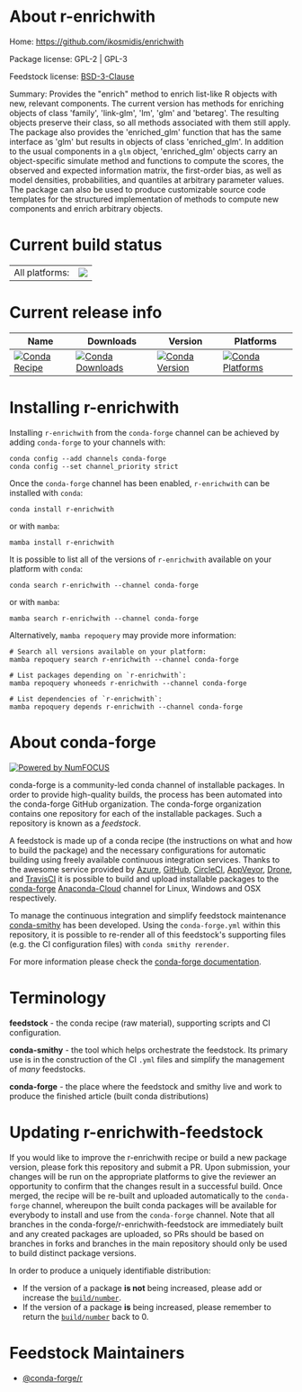 About r-enrichwith
==================

Home: https://github.com/ikosmidis/enrichwith

Package license: GPL-2 | GPL-3

Feedstock license: [BSD-3-Clause](https://github.com/conda-forge/r-enrichwith-feedstock/blob/main/LICENSE.txt)

Summary: Provides the "enrich" method to enrich list-like R objects with new, relevant components. The current version has methods for enriching objects of class 'family', 'link-glm', 'lm', 'glm' and 'betareg'. The resulting objects preserve their class, so all methods associated with them still apply. The package also provides the 'enriched_glm' function that has the same interface as 'glm' but results in objects of class 'enriched_glm'. In addition to the usual components in a `glm` object, 'enriched_glm' objects carry an object-specific simulate method and functions to compute the scores, the observed and expected information matrix, the first-order bias, as well as model densities, probabilities, and quantiles at arbitrary parameter values. The package can also be used to produce customizable source code templates for the structured implementation of methods to compute new components and enrich arbitrary objects.

Current build status
====================


<table><tr><td>All platforms:</td>
    <td>
      <a href="https://dev.azure.com/conda-forge/feedstock-builds/_build/latest?definitionId=8899&branchName=main">
        <img src="https://dev.azure.com/conda-forge/feedstock-builds/_apis/build/status/r-enrichwith-feedstock?branchName=main">
      </a>
    </td>
  </tr>
</table>

Current release info
====================

| Name | Downloads | Version | Platforms |
| --- | --- | --- | --- |
| [![Conda Recipe](https://img.shields.io/badge/recipe-r--enrichwith-green.svg)](https://anaconda.org/conda-forge/r-enrichwith) | [![Conda Downloads](https://img.shields.io/conda/dn/conda-forge/r-enrichwith.svg)](https://anaconda.org/conda-forge/r-enrichwith) | [![Conda Version](https://img.shields.io/conda/vn/conda-forge/r-enrichwith.svg)](https://anaconda.org/conda-forge/r-enrichwith) | [![Conda Platforms](https://img.shields.io/conda/pn/conda-forge/r-enrichwith.svg)](https://anaconda.org/conda-forge/r-enrichwith) |

Installing r-enrichwith
=======================

Installing `r-enrichwith` from the `conda-forge` channel can be achieved by adding `conda-forge` to your channels with:

```
conda config --add channels conda-forge
conda config --set channel_priority strict
```

Once the `conda-forge` channel has been enabled, `r-enrichwith` can be installed with `conda`:

```
conda install r-enrichwith
```

or with `mamba`:

```
mamba install r-enrichwith
```

It is possible to list all of the versions of `r-enrichwith` available on your platform with `conda`:

```
conda search r-enrichwith --channel conda-forge
```

or with `mamba`:

```
mamba search r-enrichwith --channel conda-forge
```

Alternatively, `mamba repoquery` may provide more information:

```
# Search all versions available on your platform:
mamba repoquery search r-enrichwith --channel conda-forge

# List packages depending on `r-enrichwith`:
mamba repoquery whoneeds r-enrichwith --channel conda-forge

# List dependencies of `r-enrichwith`:
mamba repoquery depends r-enrichwith --channel conda-forge
```


About conda-forge
=================

[![Powered by
NumFOCUS](https://img.shields.io/badge/powered%20by-NumFOCUS-orange.svg?style=flat&colorA=E1523D&colorB=007D8A)](https://numfocus.org)

conda-forge is a community-led conda channel of installable packages.
In order to provide high-quality builds, the process has been automated into the
conda-forge GitHub organization. The conda-forge organization contains one repository
for each of the installable packages. Such a repository is known as a *feedstock*.

A feedstock is made up of a conda recipe (the instructions on what and how to build
the package) and the necessary configurations for automatic building using freely
available continuous integration services. Thanks to the awesome service provided by
[Azure](https://azure.microsoft.com/en-us/services/devops/), [GitHub](https://github.com/),
[CircleCI](https://circleci.com/), [AppVeyor](https://www.appveyor.com/),
[Drone](https://cloud.drone.io/welcome), and [TravisCI](https://travis-ci.com/)
it is possible to build and upload installable packages to the
[conda-forge](https://anaconda.org/conda-forge) [Anaconda-Cloud](https://anaconda.org/)
channel for Linux, Windows and OSX respectively.

To manage the continuous integration and simplify feedstock maintenance
[conda-smithy](https://github.com/conda-forge/conda-smithy) has been developed.
Using the ``conda-forge.yml`` within this repository, it is possible to re-render all of
this feedstock's supporting files (e.g. the CI configuration files) with ``conda smithy rerender``.

For more information please check the [conda-forge documentation](https://conda-forge.org/docs/).

Terminology
===========

**feedstock** - the conda recipe (raw material), supporting scripts and CI configuration.

**conda-smithy** - the tool which helps orchestrate the feedstock.
                   Its primary use is in the construction of the CI ``.yml`` files
                   and simplify the management of *many* feedstocks.

**conda-forge** - the place where the feedstock and smithy live and work to
                  produce the finished article (built conda distributions)


Updating r-enrichwith-feedstock
===============================

If you would like to improve the r-enrichwith recipe or build a new
package version, please fork this repository and submit a PR. Upon submission,
your changes will be run on the appropriate platforms to give the reviewer an
opportunity to confirm that the changes result in a successful build. Once
merged, the recipe will be re-built and uploaded automatically to the
`conda-forge` channel, whereupon the built conda packages will be available for
everybody to install and use from the `conda-forge` channel.
Note that all branches in the conda-forge/r-enrichwith-feedstock are
immediately built and any created packages are uploaded, so PRs should be based
on branches in forks and branches in the main repository should only be used to
build distinct package versions.

In order to produce a uniquely identifiable distribution:
 * If the version of a package **is not** being increased, please add or increase
   the [``build/number``](https://docs.conda.io/projects/conda-build/en/latest/resources/define-metadata.html#build-number-and-string).
 * If the version of a package **is** being increased, please remember to return
   the [``build/number``](https://docs.conda.io/projects/conda-build/en/latest/resources/define-metadata.html#build-number-and-string)
   back to 0.

Feedstock Maintainers
=====================

* [@conda-forge/r](https://github.com/conda-forge/r/)

